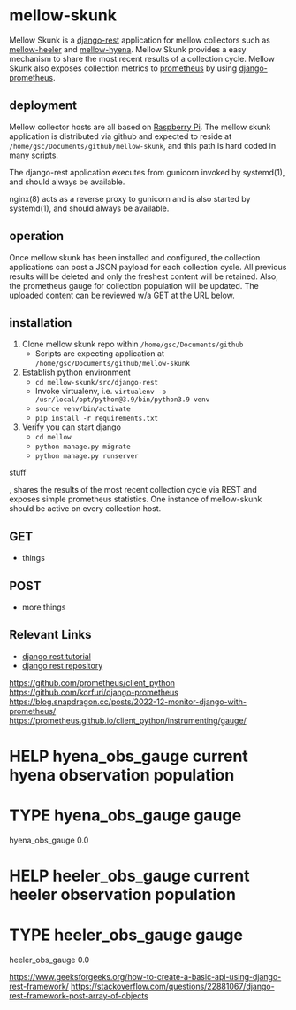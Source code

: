 # mellow-skunk
Mellow Skunk is a [django-rest](https://www.django-rest-framework.org/) application for mellow collectors such as [mellow-heeler](https://github.com/guycole/mellow-heeler) and [mellow-hyena](https://github.com/guycole/mellow-hyena).  Mellow Skunk provides a easy mechanism to share the most recent results of a collection cycle.  Mellow Skunk also exposes collection metrics to [prometheus](https://prometheus.io/) by using [django-prometheus](https://github.com/korfuri/django-prometheus).

## deployment
Mellow collector hosts are all based on [Raspberry Pi](https://en.wikipedia.org/wiki/Raspberry_Pi).
The mellow skunk application is distributed via github and expected to reside at ```/home/gsc/Documents/github/mellow-skunk```, and this path is hard coded in many scripts.

The django-rest application executes from gunicorn invoked by systemd(1), and should always be available.  

nginx(8) acts as a reverse proxy to gunicorn and is also started by systemd(1), and should always be available.

## operation
Once mellow skunk has been installed and configured, the collection applications can post a JSON payload for each collection cycle.  All previous results will be deleted and only the freshest content will be retained.  Also, the prometheus gauge for collection population will be updated.  The uploaded content can be reviewed w/a GET at the URL below.

## installation
1. Clone mellow skunk repo within ```/home/gsc/Documents/github```
    + Scripts are expecting application at ```/home/gsc/Documents/github/mellow-skunk```
1. Establish python environment
    + ```cd mellow-skunk/src/django-rest```
    + Invoke virtualenv, i.e. ```virtualenv -p /usr/local/opt/python@3.9/bin/python3.9 venv```
    + ```source venv/bin/activate```
    + ```pip install -r requirements.txt```
1. Verify you can start django
    + ```cd mellow```
    + ```python manage.py migrate```
    + ```python manage.py runserver```


stuff

, shares the results of the most recent collection cycle via REST and exposes simple prometheus statistics.  One instance of mellow-skunk should be active on every collection host.

## GET
+ things

## POST
+ more things

## Relevant Links
+ [django rest tutorial](https://www.django-rest-framework.org/tutorial/1-serialization/)
+ [django rest repository](https://github.com/encode/django-rest-framework)


https://github.com/prometheus/client_python
https://github.com/korfuri/django-prometheus
https://blog.snapdragon.cc/posts/2022-12-monitor-django-with-prometheus/
https://prometheus.github.io/client_python/instrumenting/gauge/

# HELP hyena_obs_gauge current hyena observation population
# TYPE hyena_obs_gauge gauge
hyena_obs_gauge 0.0
# HELP heeler_obs_gauge current heeler observation population
# TYPE heeler_obs_gauge gauge
heeler_obs_gauge 0.0


https://www.geeksforgeeks.org/how-to-create-a-basic-api-using-django-rest-framework/
https://stackoverflow.com/questions/22881067/django-rest-framework-post-array-of-objects